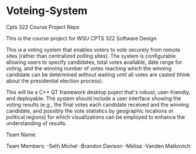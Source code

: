 # Voteing-System
Cpts 322 Course Project Repo

This is the course project for WSU CPTS 322 Software Design. 

This is a voting system that enables voters to vote securely from remote sites (rather than centralized polling sites). 
The system is configurable allowing users to specify candidates, total votes available, date range for voting, and the 
winning number of votes reaching which the winning candidate can be determined without waiting until all votes are casted 
(think about the presidential election process).

This will be a C++ QT framework desktop poject that's robust, user-friendly, and deployable. The system should include a 
user interface showing the voting results (e.g., the final votes each candidate received and the winning candidate, and 
possibly the vote statistics by geographic locations or political regions) for which visualizations can be employed to 
enhance the understanding of results.

Team Name:

Team Members:
-Seth Michel
-Brandon Davison
-Melisa
-Vanden Matkovich
